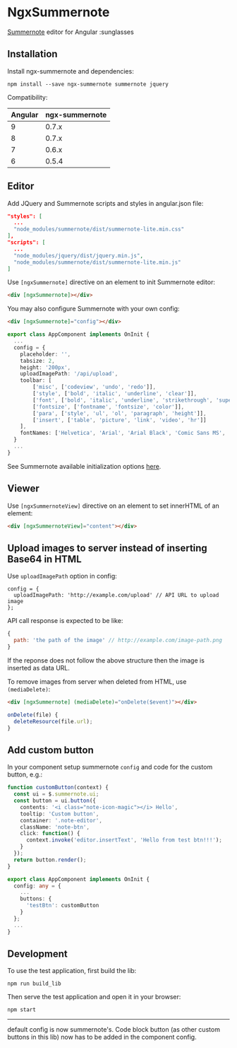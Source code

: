 # NgxSummernote

[Summernote](https://github.com/summernote/summernote) editor for Angular :sunglasses

## Installation

Install ngx-summernote and dependencies:

`npm install --save ngx-summernote summernote jquery`

Compatibility:

Angular | ngx-summernote
------- | --------------
9       | 0.7.x
8       | 0.7.x
7       | 0.6.x
6       | 0.5.4

## Editor

Add JQuery and Summernote scripts and styles in angular.json file:

```json
"styles": [
  ...
  "node_modules/summernote/dist/summernote-lite.min.css"
],
"scripts": [
  ...
  "node_modules/jquery/dist/jquery.min.js",
  "node_modules/summernote/dist/summernote-lite.min.js"
]
```

Use `[ngxSummernote]` directive on an element to init Summernote editor:

```html
<div [ngxSummernote]></div>
```

You may also configure Summernote with your own config:

```html
<div [ngxSummernote]="config"></div>
```

```typescript
export class AppComponent implements OnInit {
  ...
  config = {
    placeholder: '',
    tabsize: 2,
    height: '200px',
    uploadImagePath: '/api/upload',
    toolbar: [
        ['misc', ['codeview', 'undo', 'redo']],
        ['style', ['bold', 'italic', 'underline', 'clear']],
        ['font', ['bold', 'italic', 'underline', 'strikethrough', 'superscript', 'subscript', 'clear']],
        ['fontsize', ['fontname', 'fontsize', 'color']],
        ['para', ['style', 'ul', 'ol', 'paragraph', 'height']],
        ['insert', ['table', 'picture', 'link', 'video', 'hr']]
    ],
    fontNames: ['Helvetica', 'Arial', 'Arial Black', 'Comic Sans MS', 'Courier New', 'Roboto', 'Times']
  }
  ...
}
```

See Summernote available initialization options [here](https://summernote.org/deep-dive/#initialization-options).

## Viewer

Use `[ngxSummernoteView]` directive on an element to set innerHTML of an element:

```html
<div [ngxSummernoteView]="content"></div>
```

## Upload images to server instead of inserting Base64 in HTML

Use `uploadImagePath` option in config:

```javascipt
config = {
  uploadImagePath: 'http://example.com/upload' // API URL to upload image
};
```

API call response is expected to be like:

```javascript
{
  path: 'the path of the image' // http://example.com/image-path.png
}
```

If the reponse does not follow the above structure then the image is inserted as data URL.

To remove images from server when deleted from HTML, use `(mediaDelete)`:

```html
<div [ngxSummernote] (mediaDelete)="onDelete($event)"></div>
```

```typescript
onDelete(file) {
  deleteResource(file.url);
}
```

## Add custom button

In your component setup summernote `config` and code for the custom button, e.g.:

```typescript
function customButton(context) {
  const ui = $.summernote.ui;
  const button = ui.button({
    contents: '<i class="note-icon-magic"></i> Hello',
    tooltip: 'Custom button',
    container: '.note-editor',
    className: 'note-btn',
    click: function() {
      context.invoke('editor.insertText', 'Hello from test btn!!!');
    }
  });
  return button.render();
}

export class AppComponent implements OnInit {
  config: any = {
    ...
    buttons: {
      'testBtn': customButton
    }
  };
  ...
}
```

## Development

To use the test application, first build the lib:

```
npm run build_lib
```

Then serve the test application and open it in your browser:

```
npm start
```



******** 

default config is now summernote's. Code block button (as other custom buttons in this lib) now has to be added in the component config.